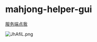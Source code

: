 # mahjong-helper-gui

[服务端点我](https://github.com/EndlessCheng/mahjong-helper)

![JhAfiL.png](https://t1.picb.cc/uploads/2018/09/27/JhAfiL.png)
